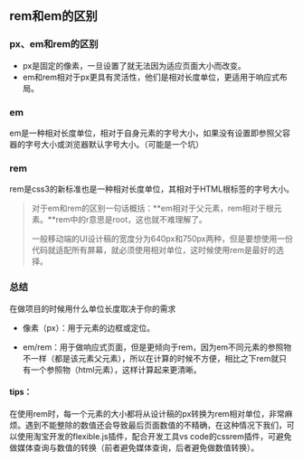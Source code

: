 ## rem和em的区别

###  px、em和rem的区别

- px是固定的像素，一旦设置了就无法因为适应页面大小而改变。
- em和rem相对于px更具有灵活性，他们是相对长度单位，更适用于响应式布局。



### em

em是一种相对长度单位，相对于自身元素的字号大小，如果没有设置即参照父容器的字号大小或浏览器默认字号大小。（可能是一个坑）



### rem

rem是css3的新标准也是一种相对长度单位，其相对于HTML根标签的字号大小。

> 对于em和rem的区别一句话概括：**em相对于父元素，rem相对于根元素。**rem中的r意思是root，这也就不难理解了。
>
> 一般移动端的UI设计稿的宽度分为640px和750px两种，但是要想使用一份代码就适配所有屏幕，就必须使用相对单位，这时候使用rem是最好的选择。



### 总结

在做项目的时候用什么单位长度取决于你的需求

- 像素（px）：用于元素的边框或定位。

- em/rem：用于做响应式页面，但是更倾向于rem，因为em不同元素的参照物不一样（都是该元素父元素），所以在计算的时候不方便，相比之下rem就只有一个参照物（html元素），这样计算起来更清晰。



#### tips：

在使用rem时，每一个元素的大小都将从设计稿的px转换为rem相对单位，非常麻烦。遇到不能整除的数值还会导致最后页面数值的不精确，在这种情况下我们，可以使用淘宝开发的flexible.js插件，配合开发工具vs code的cssrem插件，可避免做媒体查询与数值的转换（前者避免媒体查询，后者避免做数值转换）。